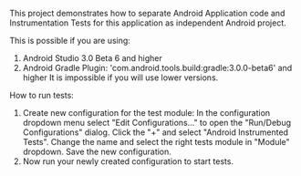 This project demonstrates how to separate Android Application code 
and Instrumentation Tests for this application as independent Android project.

This is possible if you are using:
  1. Android Studio 3.0 Beta 6 and higher
  2. Android Gradle Plugin: 'com.android.tools.build:gradle:3.0.0-beta6' and higher
It is impossible if you will use lower versions.

How to run tests:
  1. Create new configuration for the test module:
     In the configuration dropdown menu select "Edit Configurations..." to open the "Run/Debug Configurations" dialog.
     Click the "+" and select "Android Instrumented Tests".
     Change the name and select the right tests module in "Module" dropdown.
     Save the new configuration.
  2. Now run your newly created configuration to start tests.
